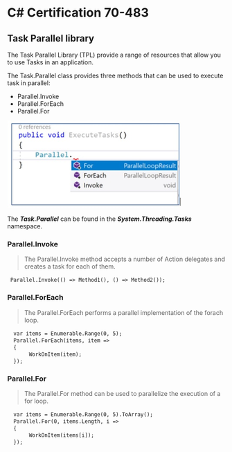 # C# Certification 70-483

## Task Parallel library

The Task Parallel Library (TPL) provide a range of resources that allow you to use Tasks in an application.

The Task.Parallel class provides three methods that can be used to execute task in parallel:

-	Parallel.Invoke
-	Parallel.ForEach
-	Parallel.For

![alt text](https://github.com/marcosjroig/CSharp_Certification_70-483/blob/master/1%20-%20TPL.JPG)

The *__Task.Parallel__* can be found in the *__System.Threading.Tasks__* namespace.

###  Parallel.Invoke

> The Parallel.Invoke method accepts a number of Action delegates and creates a task for each of them.

```
 Parallel.Invoke(() => Method1(), () => Method2());
```

###  Parallel.ForEach

> The Parallel.ForEach performs a parallel implementation of the forach loop.

```
  var items = Enumerable.Range(0, 5);
  Parallel.ForEach(items, item =>
  {
       WorkOnItem(item);
  });
```

###  Parallel.For

> The Parallel.For method can be used to parallelize the execution of a for loop.

```
  var items = Enumerable.Range(0, 5).ToArray();
  Parallel.For(0, items.Length, i => 
  {
       WorkOnItem(items[i]);
  });
```

